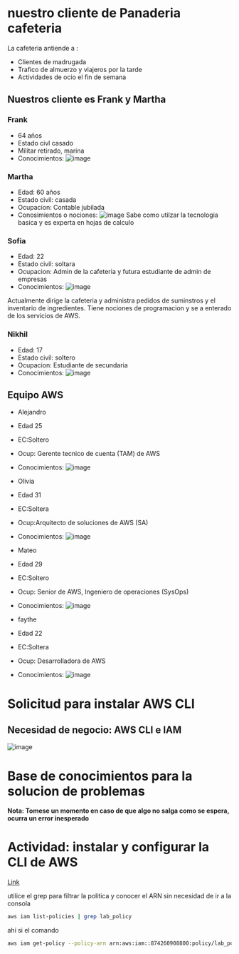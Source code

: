 # nuestro cliente de Panaderia  cafeteria

La cafeteria antiende a :

- Clientes de madrugada
- Trafico de almuerzo y viajeros por la tarde
- Actividades de ocio el fin de semana

## Nuestros cliente es  Frank y Martha
### Frank
- 64 años 
- Estado civl casado
- Militar retirado, marina
- Conocimientos:
![image](https://user-images.githubusercontent.com/42829215/171723373-447539f8-0a46-42b8-b561-4ee6dc22bfef.png)

### Martha 
- Edad: 60 años 
- Estado civil: casada
- Ocupacion: Contable jubilada
- Conosimientos o nociones:
![image](https://user-images.githubusercontent.com/42829215/171723737-9c29c379-0995-433a-acf0-33e23f0e6b46.png)
Sabe como utilzar la tecnologia basica y es experta en hojas de calculo

### Sofia 
- Edad: 22 
- Estado civil: soltara
- Ocupacion: Admin de la cafeteria y futura estudiante de admin de empresas
- Conocimientos: 
![image](https://user-images.githubusercontent.com/42829215/171723966-f68d665a-8a21-4383-8801-a95992d442cb.png)

Actualmente dirige la cafeteria y administra pedidos de suminstros y el inventario de ingredientes.
Tiene nociones de programacion y se a enterado de los servicios de AWS.

### Nikhil 
- Edad: 17 
- Estado civil: soltero
- Ocupacion: Estudiante de secundaria
- Conocimientos:
![image](https://user-images.githubusercontent.com/42829215/171724816-6621336c-e2dc-4ca6-92ef-da61a9224d7b.png)

## Equipo AWS
- Alejandro
- Edad 25
- EC:Soltero
- Ocup: Gerente tecnico de cuenta (TAM) de AWS
- Conocimientos:
![image](https://user-images.githubusercontent.com/42829215/171725047-d493cd53-1046-4334-a750-c33c3eb6bb93.png)

- Olivia
- Edad 31
- EC:Soltera
- Ocup:Arquitecto de soluciones de AWS (SA)
- Conocimientos:
![image](https://user-images.githubusercontent.com/42829215/171725397-173bedcf-0f4c-4aa5-a7b9-0e829ad11669.png)

- Mateo
- Edad 29
- EC:Soltero
- Ocup: Senior de AWS, Ingeniero de operaciones (SysOps)
- Conocimientos:
![image](https://user-images.githubusercontent.com/42829215/171725713-7e5f88e7-a9c4-46c8-8671-0ab11cce9863.png)

- faythe
- Edad 22
- EC:Soltera
- Ocup: Desarrolladora de AWS
- Conocimientos:
![image](https://user-images.githubusercontent.com/42829215/171725924-52ba98ea-19d7-42bb-9d51-ee6afe84da9f.png)


# Solicitud para instalar AWS CLI

## Necesidad de negocio: AWS CLI e IAM

![image](https://user-images.githubusercontent.com/42829215/171726489-d206df2b-7a80-4f2b-bbe5-078b8db3ab55.png)

# Base de conocimientos para la solucion de problemas 

****Nota: Tomese un momento en caso de que algo no salga como se espera, ocurra un error inesperado****

# Actividad: instalar y configurar la CLI de AWS
[Link](https://labs.vocareum.com/main/main.php?m=editor&asnid=754891&stepid=754892&hideNavBar=1)



utilice el grep para filtrar la politica y conocer el ARN sin necesidad de ir a la consola 
```.sh
aws iam list-policies | grep lab_policy
```
ahí si el comando 
```sh
aws iam get-policy --policy-arn arn:aws:iam::874260908800:policy/lab_policy > lab_policy.json
```
